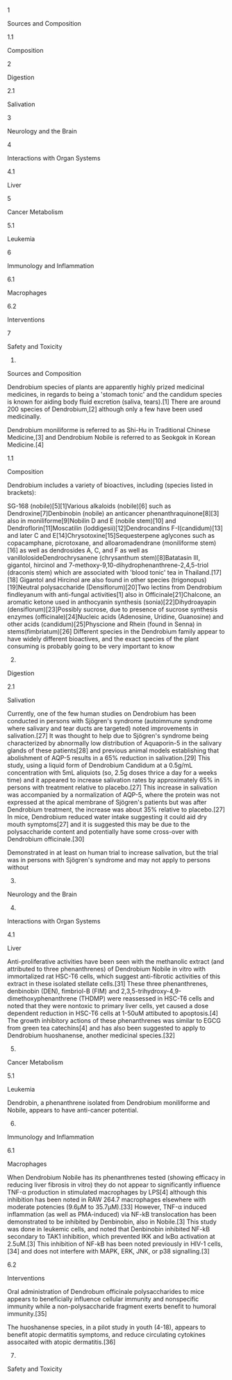 1

Sources and Composition

1.1

Composition

2

Digestion

2.1

Salivation

3

Neurology and the Brain

4

Interactions with Organ Systems

4.1

Liver

5

Cancer Metabolism

5.1

Leukemia

6

Immunology and Inflammation

6.1

Macrophages

6.2

Interventions

7

Safety and Toxicity

1.

Sources and Composition

Dendrobium species of plants are apparently highly prized medicinal medicines, in regards to being a 'stomach tonic' and the candidum species is known for aiding body fluid excretion (saliva, tears).[1] There are around 200 species of Dendrobium,[2] although only a few have been used medicinally.

Dendrobium moniliforme is referred to as Shi-Hu in Traditional Chinese Medicine,[3] and Dendrobium Nobile is referred to as Seokgok in Korean Medicine.[4]

1.1

Composition

Dendrobium includes a variety of bioactives, including (species listed in brackets):

SG-168 (nobile)[5][1]Various alkaloids (nobile)[6] such as Dendroxine[7]Denbinobin (nobile) an anticancer phenanthraquinone[8][3] also in moniliforme[9]Nobilin D and E (nobile stem)[10] and Dendroflorin[11]Moscatilin (loddigesii)[12]Dendrocandins F-I(candidum)[13] and later C and E[14]Chrysotoxine[15]Sequesterpene aglycones such as copacamphane, picrotoxane, and alloaromadendrane (moniliforme stem)[16] as well as dendrosides A, C, and F as well as vanillolosideDendrochrysanene (chrysanthum stem)[8]Batatasin III, gigantol, hircinol and 7-methoxy-9,10-dihydrophenanthrene-2,4,5-triol (draconis stem) which are associated with 'blood tonic' tea in Thailand.[17][18] Gigantol and Hircinol are also found in other species (trigonopus)[19]Neutral polysaccharide (Densiflorum)[20]Two lectins from Dendrobium findleyanum with anti-fungal activities[1] also in Officinale[21]Chalcone, an aromatic ketone used in anthocyanin synthesis (sonia)[22]Dihydroayapin (densiflorum)[23]Possibly sucrose, due to presence of sucrose synthesis enzymes (officinale)[24]Nucleic acids (Adenosine, Uridine, Guanosine) and other acids (candidum)[25]Physcione and Rhein (found in Senna) in stems(fimbriatum)[26]
Different species in the Dendrobium family appear to have widely different bioactives, and the exact species of the plant consuming is probably going to be very important to know


2.

Digestion

2.1

Salivation

Currently, one of the few human studies on Dendrobium has been conducted in persons with Sjögren's syndrome (autoimmune syndrome where salivary and tear ducts are targeted) noted improvements in salivation.[27] It was thought to help due to Sjögren's syndrome being characterized by abnormally low distribution of Aquaporin-5 in the salivary glands of these patients[28] and previous animal models establishing that abolishment of AQP-5 results in a 65% reduction in salivation.[29] This study, using a liquid form of Dendrobium Candidum at a 0.5g/mL concentration with 5mL aliquiots (so, 2.5g doses thrice a day for a weeks time) and it appeared to increase salivation rates by approximately 65% in persons with treatment relative to placebo.[27] This increase in salivation was accompanied by a normalization of AQP-5, where the protein was not expressed at the apical membrane of Sjögren's patients but was after Dendrobium treatment, the increase was about 35% relative to placebo.[27] In mice, Dendrobium reduced water intake suggesting it could aid dry mouth symptoms[27] and it is suggested this may be due to the polysaccharide content and potentially have some cross-over with Dendrobium officinale.[30]


Demonstrated in at least on human trial to increase salivation, but the trial was in persons with Sjögren's syndrome and may not apply to persons without


3.

Neurology and the Brain

4.

Interactions with Organ Systems

4.1

Liver

Anti-proliferative activities have been seen with the methanolic extract (and attributed to three phenanthrenes) of Dendrobium Nobile in vitro with immortalized rat HSC-T6 cells, which suggest anti-fibrotic activities of this extract in these isolated stellate cells.[31] These three phenanthrenes, denbinobin (DEN), fimbriol-B (FIM) and 2,3,5-trihydroxy-4,9-dimethoxyphenanthrene (THDMP) were reassessed in HSC-T6 cells and noted that they were nontoxic to primary liver cells, yet caused a dose dependent reduction in HSC-T6 cells at 1-50uM attibuted to apoptosis.[4] The growth inhibitory actions of these phenanthrenes was similar to EGCG from green tea catechins[4] and has also been suggested to apply to Dendrobium huoshanense, another medicinal species.[32]

5.

Cancer Metabolism

5.1

Leukemia

Dendrobin, a phenanthrene isolated from Dendrobium moniliforme and Nobile, appears to have anti-cancer potential.

6.

Immunology and Inflammation

6.1

Macrophages

When Dendrobium Nobile has its phenanthrenes tested (showing efficacy in reducing liver fibrosis in vitro) they do not appear to significantly influence TNF-α production in stimulated macrophages by LPS[4] although this inhibition has been noted in RAW 264.7 macrophages elsewhere with moderate potencies (9.6μM to 35.7μM).[33] However, TNF-α induced inflammation (as well as PMA-induced) via NF-kB translocation has been demonstrated to be inhibited by Denbinobin, also in Nobile.[3] This study was done in leukemic cells, and noted that Denbinobin inhibited NF-kB secondary to TAK1 inhibition, which prevented IKK and IκBα activation at 2.5uM.[3] This inhibition of NF-kB has been noted previously in HIV-1 cells,[34] and does not interfere with MAPK, ERK, JNK, or p38 signalling.[3]

6.2

Interventions

Oral administration of Dendrobum officinale polysaccharides to mice appears to beneficially influence cellular immunity and nonspecific immunity while a non-polysaccharide fragment exerts benefit to humoral immunity.[35]

The huoshanense species, in a pilot study in youth (4-18), appears to benefit atopic dermatitis symptoms, and reduce circulating cytokines assocaited with atopic dermatitis.[36]

7.

Safety and Toxicity


